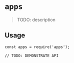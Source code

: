 # `apps`

> TODO: description

## Usage

```
const apps = require('apps');

// TODO: DEMONSTRATE API
```
